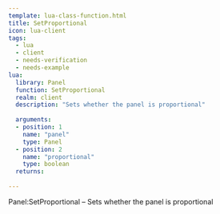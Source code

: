 ```yaml
---
template: lua-class-function.html
title: SetProportional
icon: lua-client
tags:
  - lua
  - client
  - needs-verification
  - needs-example
lua:
  library: Panel
  function: SetProportional
  realm: client
  description: "Sets whether the panel is proportional"
  
  arguments:
  - position: 1
    name: "panel"
    type: Panel
  - position: 2
    name: "proportional"
    type: boolean
  returns:
    
---
```


<div class="lua__search__keywords">
Panel:SetProportional &#x2013; Sets whether the panel is proportional
</div>
